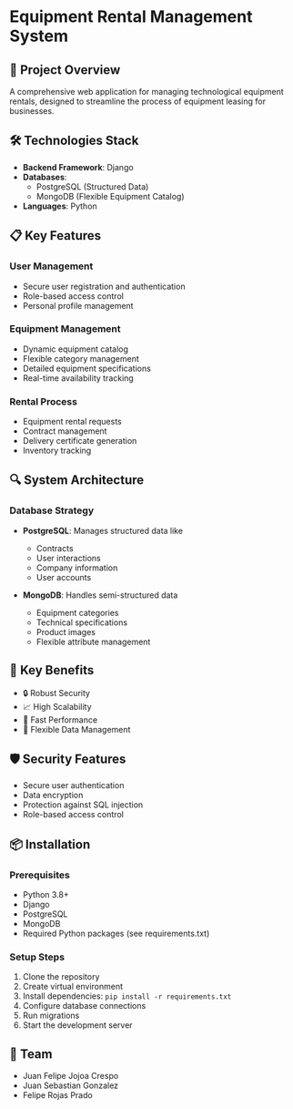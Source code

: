 # Equipment Rental Management System

## 🚀 Project Overview

A comprehensive web application for managing technological equipment rentals, designed to streamline the process of equipment leasing for businesses.

## 🛠 Technologies Stack

- **Backend Framework**: Django
- **Databases**: 
  - PostgreSQL (Structured Data)
  - MongoDB (Flexible Equipment Catalog)
- **Languages**: Python

## 📋 Key Features

### User Management
- Secure user registration and authentication
- Role-based access control
- Personal profile management

### Equipment Management
- Dynamic equipment catalog
- Flexible category management
- Detailed equipment specifications
- Real-time availability tracking

### Rental Process
- Equipment rental requests
- Contract management
- Delivery certificate generation
- Inventory tracking

## 🔍 System Architecture

### Database Strategy
- **PostgreSQL**: Manages structured data like
  - Contracts
  - User interactions
  - Company information
  - User accounts

- **MongoDB**: Handles semi-structured data
  - Equipment categories
  - Technical specifications
  - Product images
  - Flexible attribute management

## 🌟 Key Benefits

- 🔒 Robust Security
- 📈 High Scalability
- 🚀 Fast Performance
- 🔄 Flexible Data Management

## 🛡️ Security Features

- Secure user authentication
- Data encryption
- Protection against SQL injection
- Role-based access control

## 📦 Installation

### Prerequisites
- Python 3.8+
- Django
- PostgreSQL
- MongoDB
- Required Python packages (see requirements.txt)

### Setup Steps
1. Clone the repository
2. Create virtual environment
3. Install dependencies: `pip install -r requirements.txt`
4. Configure database connections
5. Run migrations
6. Start the development server

## 👥 Team

- Juan Felipe Jojoa Crespo
- Juan Sebastian Gonzalez
- Felipe Rojas Prado